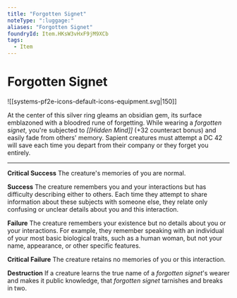 ```yaml
---
title: "Forgotten Signet"
noteType: ":luggage:"
aliases: "Forgotten Signet"
foundryId: Item.HKsW3vHxF9jM9XCb
tags:
  - Item
---
```


# Forgotten Signet
![[systems-pf2e-icons-default-icons-equipment.svg|150]]

At the center of this silver ring gleams an obsidian gem, its surface emblazoned with a bloodred rune of forgetting. While wearing a _forgotten signet_, you're subjected to _[[Hidden Mind]]_ (+32 counteract bonus) and easily fade from others' memory. Sapient creatures must attempt a DC 42 will save each time you depart from their company or they forget you entirely.

* * *

**Critical Success** The creature's memories of you are normal.

**Success** The creature remembers you and your interactions but has difficulty describing either to others. Each time they attempt to share information about these subjects with someone else, they relate only confusing or unclear details about you and this interaction.

**Failure** The creature remembers your existence but no details about you or your interactions. For example, they remember speaking with an individual of your most basic biological traits, such as a human woman, but not your name, appearance, or other specific features.

**Critical Failure** The creature retains no memories of you or this interaction.

**Destruction** If a creature learns the true name of a _forgotten signet_'s wearer and makes it public knowledge, that _forgotten signet_ tarnishes and breaks in two.
